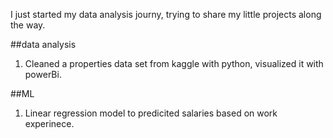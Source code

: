 I just started my data analysis journy, trying to share my little projects along the way.

##data analysis

1. Cleaned a properties data set from kaggle with python, visualized it with powerBi.

##ML
1. Linear regression model to predicited salaries based on work experinece.
